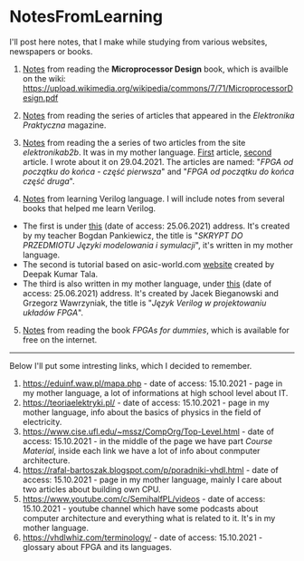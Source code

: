 # NotesFromLearning

I'll post here notes, that I make while studying from various websites,
newspapers or books.

1. [Notes](https://github.com/mozerpol/NotesFromLearning/tree/main/Microprocessor-Design)
from reading the **Microprocessor Design** book, which is availble on the wiki: 
https://upload.wikimedia.org/wikipedia/commons/7/71/MicroprocessorDesign.pdf

2. [Notes](https://github.com/mozerpol/NotesFromLearning/tree/main/ExperimentsWithFPGA)
from reading the series of articles that appeared in the *Elektronika 
Praktyczna* magazine.

3. [Notes](https://github.com/mozerpol/NotesFromLearning/tree/main/FPGAodPoczatkuDoKonca) 
from reading the a series of two articles from the site *elektronikab2b*. It was
in my mother language.
[First](https://elektronikab2b.pl/technika/1315-fpga-od-poczatku-do-konca-czesc-pierwsza)
article, 
[second](https://elektronikab2b.pl/technika/1468-fpga-od-poczatku-do-konca-czesc-druga)
article. I wrote about it on 29.04.2021. The articles are named: 
"*FPGA od początku do końca - część pierwsza*" and "*FPGA od początku do końca 
część druga*".

4. [Notes](https://github.com/mozerpol/NotesFromLearning/tree/master/learningVerilog) 
from learning Verilog language. I will include notes from several books that 
helped me learn Verilog.
- The first is under 
[this](#http://www.ue.eti.pg.gda.pl/~bpa/jmis/skrypt_jmis_3v6.pdf) (date of 
access: 25.06.2021) address. It's created by my teacher Bogdan Pankiewicz, the 
title is "*SKRYPT DO PRZEDMIOTU Języki modelowania i symulacji*", it's written
in my mother language.
- The second is tutorial based on asic-world.com 
[website](#http://www.asic-world.com/verilog/veritut.html) created by Deepak 
Kumar Tala.
- The third is also written in my mother language, under 
[this](#http://staff.uz.zgora.pl/rwisniew/instrukcje/inne/verilog/verilog_kurs.pdf) 
(date of access: 25.06.2021) address. It's created by Jacek Bieganowski and 
Grzegorz Wawrzyniak, the title is "*Język Verilog w projektowaniu układów FPGA*".

5. [Notes](https://github.com/mozerpol/NotesFromLearning/tree/master/FPGAsForDummies)
from reading the book *FPGAs for dummies*, which is available for free on the
internet.
_____

Below I'll put some intresting links, which I decided to remember.

1. https://eduinf.waw.pl/mapa.php - date of access: 15.10.2021 - page in my
mother language, a lot of informations at high school level about IT.
2. https://teoriaelektryki.pl/ - date of access: 15.10.2021 - page in my
mother language, info about the basics of physics in the field of electricity.
3. https://www.cise.ufl.edu/~mssz/CompOrg/Top-Level.html - date of access:
15.10.2021 - in the middle of the page we have part *Course Material*, inside
each link we have a lot of info about conmputer architecture.
4. https://rafal-bartoszak.blogspot.com/p/poradniki-vhdl.html - date of access:
15.10.2021 - page in my mother language, mainly I care about two articles about
building own CPU.
5. https://www.youtube.com/c/SemihalfPL/videos - date of access: 15.10.2021 -
youtube channel which have some podcasts about computer architecture and
everything what is related to it. It's in my mother language.
6. https://vhdlwhiz.com/terminology/ - date of access: 15.10.2021 - glossary
about FPGA and its languages.
